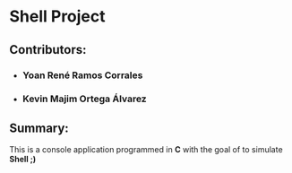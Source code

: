 # Shell Project
## Contributors:
* ### Yoan René Ramos Corrales
* ### Kevin Majim Ortega Álvarez

## Summary:
This is a console application programmed in **C** with the goal of to simulate  **Shell ;)** 

